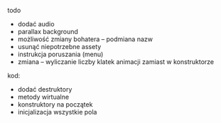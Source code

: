 todo  
- dodać audio  
- parallax background   
- możliwość zmiany bohatera – podmiana nazw  
- usunąć niepotrzebne assety  
- instrukcja poruszania (menu)  
- zmiana – wyliczanie liczby klatek animacji zamiast w konstruktorze

kod:
- dodać destruktory
- metody wirtualne
- konstruktory na początek
- inicjalizacja wszystkie pola